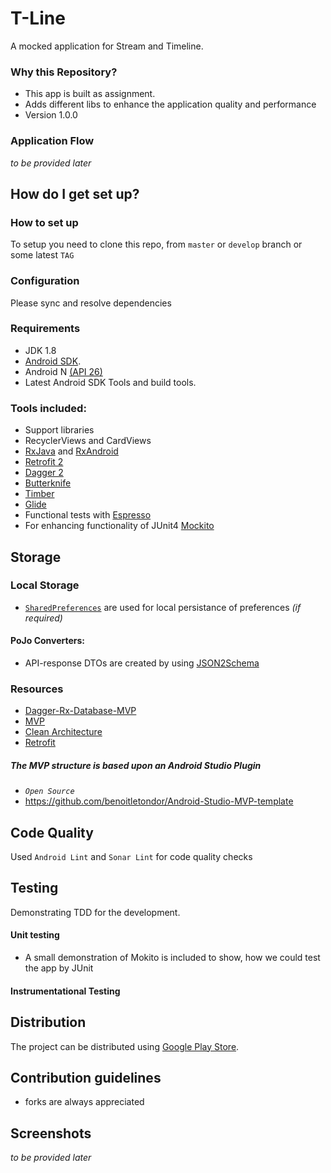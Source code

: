 # T-Line #

A mocked application for Stream and Timeline.

### Why this Repository? ###

* This app is built as assignment. 
* Adds different libs to enhance the application quality and performance
* Version 1.0.0


### Application Flow ###

_to be provided later_

## How do I get set up? ##

### How to set up ###
To setup you need to clone this repo, from `master` or `develop` branch or some latest `TAG`

### Configuration ###
Please sync and resolve dependencies


### Requirements ###

- JDK 1.8
- [Android SDK](http://developer.android.com/sdk/index.html).
- Android N [(API 26) ](http://developer.android.com/tools/revisions/platforms.html)
- Latest Android SDK Tools and build tools.


### Tools included: ###

- Support libraries
- RecyclerViews and CardViews
- [RxJava](https://github.com/ReactiveX/RxJava) and [RxAndroid](https://github.com/ReactiveX/RxAndroid)
- [Retrofit 2](http://square.github.io/retrofit/)
- [Dagger 2](http://google.github.io/dagger/)
- [Butterknife](https://github.com/JakeWharton/butterknife)
- [Timber](https://github.com/JakeWharton/timber)
- [Glide](https://github.com/bumptech/glide)
- Functional tests with [Espresso](https://google.github.io/android-testing-support-library/docs/espresso/index.html)
- For enhancing functionality of JUnit4 [Mockito](http://mockito.org/)


## Storage ##
### Local Storage ###

- [`SharedPreferences`](https://developer.android.com/reference/android/content/SharedPreferences.html) are used for local persistance of preferences _(if required)_


#### PoJo Converters: ####

- API-response DTOs are created by using [JSON2Schema](http://www.jsonschema2pojo.org/)


### Resources ###

- [Dagger-Rx-Database-MVP](https://github.com/filippella/Dagger-Rx-Database-MVP)
- [MVP](https://hackernoon.com/yet-another-mvp-article-part-1-lets-get-to-know-the-project-d3fd553b3e21)
- [Clean Architecture](https://fernandocejas.com/2014/09/03/architecting-android-the-clean-way/)
- [Retrofit](http://square.github.io/retrofit/)


##### The MVP structure is based upon an Android Studio Plugin #####
-  _`Open Source`_
- https://github.com/benoitletondor/Android-Studio-MVP-template

## Code Quality ##

Used `Android Lint` and `Sonar Lint` for code quality checks

## Testing ##

Demonstrating TDD for the development.

#### Unit testing ####

- A small demonstration of Mokito is included to show, how we could test the app by JUnit

#### Instrumentational Testing ####

## Distribution ##

The project can be distributed using [Google Play Store](https://github.com/Triple-T/gradle-play-publisher).

## Contribution guidelines ##

- forks are always appreciated

## Screenshots ##

_to be provided later_
